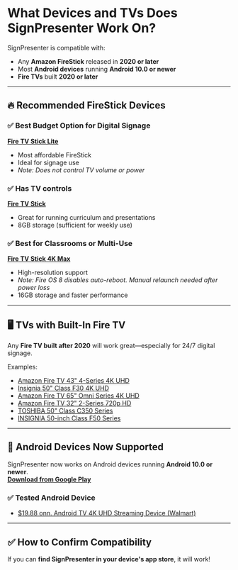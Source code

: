# What Devices and TVs Does SignPresenter Work On?

SignPresenter is compatible with:
- Any **Amazon FireStick** released in **2020 or later**
- Most **Android devices** running **Android 10.0 or newer**
- **Fire TVs** built **2020 or later**

---

## 🔥 Recommended FireStick Devices

### ✅ Best Budget Option for Digital Signage  
[**Fire TV Stick Lite**](https://amzn.to/3x7w5zj)  
- Most affordable FireStick  
- Ideal for signage use  
- *Note: Does not control TV volume or power*

### ✅ Has TV controls  
[**Fire TV Stick**](https://a.co/d/4N5n6cm)  
- Great for running curriculum and presentations  
- 8GB storage (sufficient for weekly use)  


### ✅ Best for Classrooms or Multi-Use  
[**Fire TV Stick 4K Max**](https://amzn.to/3GYx1rd)  
- High-resolution support  
- *Note: Fire OS 8 disables auto-reboot. Manual relaunch needed after power loss*
- 16GB storage and faster performance

---

## 🖥️ TVs with Built-In Fire TV

Any **Fire TV built after 2020** will work great—especially for 24/7 digital signage.

Examples:
- [Amazon Fire TV 43" 4-Series 4K UHD](https://a.co/d/0GxeFdQ)
- [Insignia 50" Class F30 4K UHD](https://amzn.to/3ArFn7x)
- [Amazon Fire TV 65" Omni Series 4K UHD](https://a.co/d/0c3TKt5)
- [Amazon Fire TV 32" 2-Series 720p HD](https://amzn.to/3mUcQoc)
- [TOSHIBA 50" Class C350 Series](https://a.co/d/3VjpodS)
- [INSIGNIA 50-inch Class F50 Series](https://a.co/d/cxVXcNy)

---

## 🤖 Android Devices Now Supported

SignPresenter now works on Android devices running **Android 10.0 or newer**.  
[**Download from Google Play**](https://play.google.com/store/apps/details?id=com.signpresenter.screen&pcampaignid=web_share)

### ✅ Tested Android Device
- [$19.88 onn. Android TV 4K UHD Streaming Device (Walmart)](https://www.walmart.com/ip/onn-Google-TV-4K-Streaming-Box-New-2023-4K-UHD-Resolution/2835618394?adsRedirect=true)

---

## ✅ How to Confirm Compatibility

If you can **find SignPresenter in your device's app store**, it will work!
